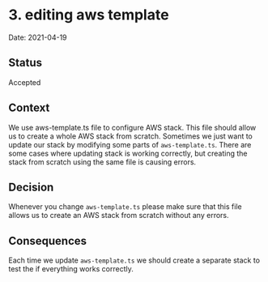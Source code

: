 # 3. editing aws template

Date: 2021-04-19

## Status

Accepted

## Context

We use aws-template.ts file to configure AWS stack. This file should allow us to create a whole AWS stack from scratch. 
Sometimes we just want to update our stack by modifying some parts of `aws-template.ts`. There are some cases where
updating stack is working correctly, but creating the stack from scratch using the same file is causing errors.
 
## Decision

Whenever you change `aws-template.ts` please make sure that this file allows us to create an AWS stack from scratch
without any errors. 

## Consequences

Each time we update `aws-template.ts` we should create a separate stack to test the if everything works correctly.

